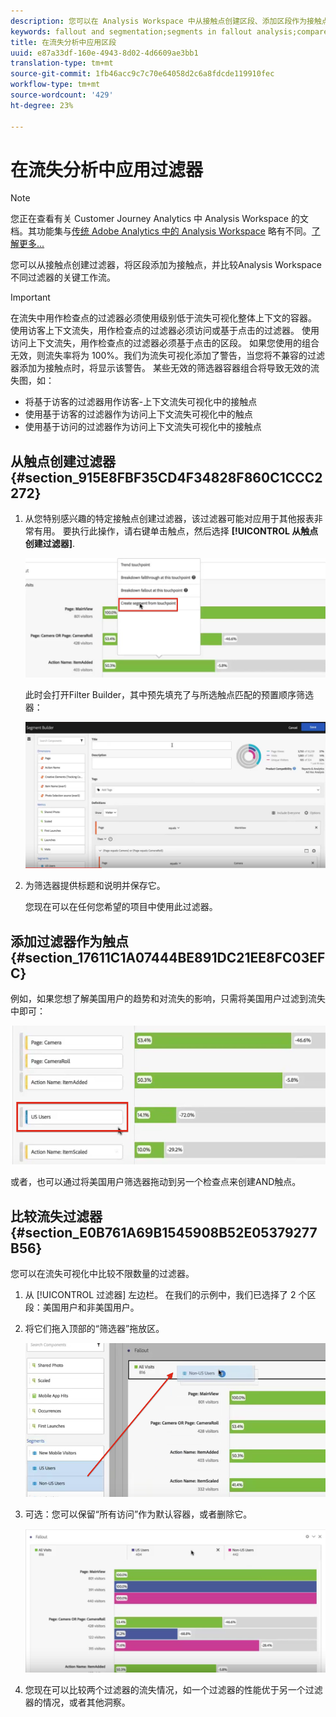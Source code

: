 ```yaml
---
description: 您可以在 Analysis Workspace 中从接触点创建区段、添加区段作为接触点，并比较多个区段之间的关键工作流程。
keywords: fallout and segmentation;segments in fallout analysis;compare segments in fallout
title: 在流失分析中应用区段
uuid: e87a33df-160e-4943-8d02-4d6609ae3bb1
translation-type: tm+mt
source-git-commit: 1fb46acc9c7c70e64058d2c6a8fdcde119910fec
workflow-type: tm+mt
source-wordcount: '429'
ht-degree: 23%

---
```



# 在流失分析中应用过滤器

>[!NOTE]
>
>您正在查看有关 Customer Journey Analytics 中 Analysis Workspace 的文档。其功能集与[传统 Adobe Analytics 中的 Analysis Workspace](https://docs.adobe.com/content/help/zh-Hans/analytics/analyze/analysis-workspace/home.html) 略有不同。[了解更多...](/help/getting-started/cja-aa.md)

您可以从接触点创建过滤器，将区段添加为接触点，并比较Analysis Workspace不同过滤器的关键工作流。

>[!IMPORTANT]
>
>在流失中用作检查点的过滤器必须使用级别低于流失可视化整体上下文的容器。 使用访客上下文流失，用作检查点的过滤器必须访问或基于点击的过滤器。 使用访问上下文流失，用作检查点的过滤器必须基于点击的区段。 如果您使用的组合无效，则流失率将为 100%。我们为流失可视化添加了警告，当您将不兼容的过滤器添加为接触点时，将显示该警告。 某些无效的筛选器容器组合将导致无效的流失图，如：

* 将基于访客的过滤器用作访客-上下文流失可视化中的接触点
* 使用基于访客的过滤器作为访问上下文流失可视化中的触点
* 使用基于访问的过滤器作为访问上下文流失可视化中的接触点

## 从触点创建过滤器 {#section_915E8FBF35CD4F34828F860C1CCC2272}

1. 从您特别感兴趣的特定接触点创建过滤器，该过滤器可能对应用于其他报表非常有用。 要执行此操作，请右键单击触点，然后选择 **[!UICONTROL 从触点创建过滤器]**.

   ![](assets/segment-from-touchpoint.png)

   此时会打开Filter Builder，其中预先填充了与所选触点匹配的预置顺序筛选器：

   ![](assets/segment-builder.png)

1. 为筛选器提供标题和说明并保存它。

   您现在可以在任何您希望的项目中使用此过滤器。

## 添加过滤器作为触点 {#section_17611C1A07444BE891DC21EE8FC03EFC}

例如，如果您想了解美国用户的趋势和对流失的影响，只需将美国用户过滤到流失中即可：

![](assets/segment-touchpoint.png)

或者，也可以通过将美国用户筛选器拖动到另一个检查点来创建AND触点。

## 比较流失过滤器 {#section_E0B761A69B1545908B52E05379277B56}

您可以在流失可视化中比较不限数量的过滤器。

1. 从 [!UICONTROL 过滤器] 左边栏。 在我们的示例中，我们已选择了 2 个区段：美国用户和非美国用户。
1. 将它们拖入顶部的“筛选器”拖放区。

   ![](assets/segment-drop.png)

1. 可选：您可以保留“所有访问”作为默认容器，或者删除它。

   ![](assets/seg-compare.png)

1. 您现在可以比较两个过滤器的流失情况，如一个过滤器的性能优于另一个过滤器的情况，或者其他洞察。
